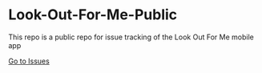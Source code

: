 # Look-Out-For-Me-Public

This repo is a public repo for issue tracking of the Look Out For Me mobile app

[Go to Issues](https://github.com/slightlydiff/Look-Out-For-Me-Public/issues)

